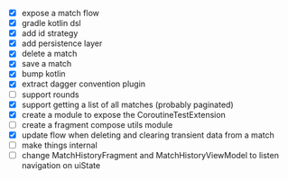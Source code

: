 - [x] expose a match flow
- [x] gradle kotlin dsl
- [x] add id strategy
- [x] add persistence layer
- [x] delete a match
- [x] save a match
- [x] bump kotlin
- [x] extract dagger convention plugin
- [ ] support rounds
- [x] support getting a list of all matches (probably paginated)
- [x] create a module to expose the CoroutineTestExtension
- [ ] create a fragment compose utils module
- [x] update flow when deleting and clearing transient data from a match
- [ ] make things internal
- [ ] change MatchHistoryFragment and MatchHistoryViewModel to listen navigation on uiState
